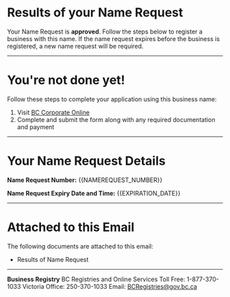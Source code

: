 # Results of your Name Request

Your Name Request is **approved**. Follow the steps below to register a business with this name. If the name request expires before the business is registered, a new name request will be required.

---

# You\'re not done yet!

Follow these steps to complete your application using this business name:

1. Visit [BC Corporate Online]({{CORP_ONLINE_URL}})
2. Complete and submit the form along with any required documentation and payment

---

# Your Name Request Details

**Name Request Number:**
{{NAMEREQUEST_NUMBER}}

**Name Request Expiry Date and Time:**
{{EXPIRATION_DATE}}

---

# Attached to this Email

The following documents are attached to this email:

* Results of Name Request

---

**Business Registry**
BC Registries and Online Services
Toll Free: 1-877-370-1033
Victoria Office: 250-370-1033
Email: [BCRegistries@gov.bc.ca](BCRegistries@gov.bc.ca)